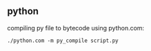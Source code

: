 ## python

compiling py file to bytecode using python.com:

`./python.com -m py_compile script.py`

